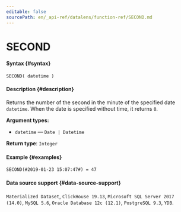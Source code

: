 ```yaml
---
editable: false
sourcePath: en/_api-ref/datalens/function-ref/SECOND.md
---
```


# SECOND



#### Syntax {#syntax}


```
SECOND( datetime )
```

#### Description {#description}
Returns the number of the second in the minute of the specified date `datetime`. When the date is specified without time, it returns `0`.

**Argument types:**
- `datetime` — `Date | Datetime`


**Return type**: `Integer`

#### Example {#examples}

```
SECOND(#2019-01-23 15:07:47#) = 47
```


#### Data source support {#data-source-support}

`Materialized Dataset`, `ClickHouse 19.13`, `Microsoft SQL Server 2017 (14.0)`, `MySQL 5.6`, `Oracle Database 12c (12.1)`, `PostgreSQL 9.3`, `YDB`.
